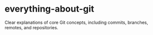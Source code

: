 # everything-about-git
Clear explanations of core Git concepts, including commits, branches, remotes, and repositories.
